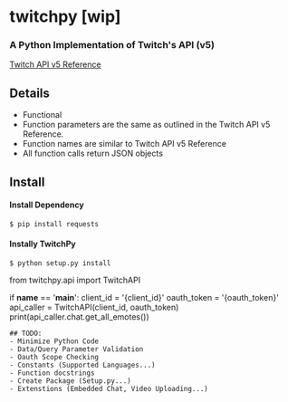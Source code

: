 # twitchpy [wip]
### A Python Implementation of Twitch's API (v5)
[Twitch API v5 Reference](https://dev.twitch.tv/docs/)

## Details

- Functional
- Function parameters are the same as outlined in the Twitch API v5 Reference.
- Function names are similar to Twitch API v5 Reference
- All function calls return JSON objects

## Install

#### Install Dependency

```
$ pip install requests
```

#### Instally TwitchPy

```
$ python setup.py install

```

from twitchpy.api import TwitchAPI

if __name__ == '__main__':
    client_id = '{client_id}'
    oauth_token = '{oauth_token}'
    api_caller = TwitchAPI(client_id, oauth_token)
    print(api_caller.chat.get_all_emotes())
    
```
## TODO:
- Minimize Python Code
- Data/Query Parameter Validation
- Oauth Scope Checking
- Constants (Supported Languages...)
- Function docstrings
- Create Package (Setup.py...)
- Extenstions (Embedded Chat, Video Uploading...)
